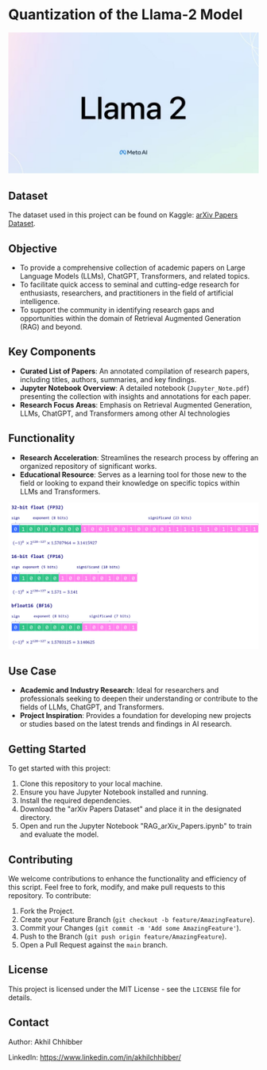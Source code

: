# Quantization of the Llama-2 Model
<p align="center">
  <img src="https://github.com/akhilchibber/Llama2-Quantization/blob/main/Llama-2.jpeg" alt="earthml Logo">
</p>

## Dataset
The dataset used in this project can be found on Kaggle: [arXiv Papers Dataset](https://www.kaggle.com/datasets/harshsinghal/nlp-and-llm-related-arxiv-papers/data). 

## Objective
- To provide a comprehensive collection of academic papers on Large Language Models (LLMs), ChatGPT, Transformers, and related topics.
- To facilitate quick access to seminal and cutting-edge research for enthusiasts, researchers, and practitioners in the field of artificial intelligence.
- To support the community in identifying research gaps and opportunities within the domain of Retrieval Augmented Generation (RAG) and beyond.

## Key Components
- **Curated List of Papers**: An annotated compilation of research papers, including titles, authors, summaries, and key findings.
- **Jupyter Notebook Overview**: A detailed notebook (`Jupyter_Note.pdf`) presenting the collection with insights and annotations for each paper.
- **Research Focus Areas**: Emphasis on Retrieval Augmented Generation, LLMs, ChatGPT, and Transformers among other AI technologies

## Functionality
- **Research Acceleration**: Streamlines the research process by offering an organized repository of significant works.
- **Educational Resource**: Serves as a learning tool for those new to the field or looking to expand their knowledge on specific topics within LLMs and Transformers.
<p align="center">
  <img src="https://github.com/akhilchibber/Llama2-Quantization/blob/main/Quantization.png" alt="earthml Logo">
</p>

## Use Case
- **Academic and Industry Research**: Ideal for researchers and professionals seeking to deepen their understanding or contribute to the fields of LLMs, ChatGPT, and Transformers.
- **Project Inspiration**: Provides a foundation for developing new projects or studies based on the latest trends and findings in AI research.

## Getting Started
To get started with this project:

1. Clone this repository to your local machine.
2. Ensure you have Jupyter Notebook installed and running.
3. Install the required dependencies.
4. Download the "arXiv Papers Dataset" and place it in the designated directory.
5. Open and run the Jupyter Notebook "RAG_arXiv_Papers.ipynb" to train and evaluate the model.

## Contributing
We welcome contributions to enhance the functionality and efficiency of this script. Feel free to fork, modify, and make pull requests to this repository. To contribute:

1. Fork the Project.
2. Create your Feature Branch (`git checkout -b feature/AmazingFeature`).
3. Commit your Changes (`git commit -m 'Add some AmazingFeature'`).
4. Push to the Branch (`git push origin feature/AmazingFeature`).
5. Open a Pull Request against the `main` branch.

## License

This project is licensed under the MIT License - see the `LICENSE` file for details.

## Contact

Author: Akhil Chhibber

LinkedIn: https://www.linkedin.com/in/akhilchhibber/
